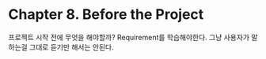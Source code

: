 # Chapter 8. Before the Project

프로젝트 시작 전에 무엇을 해야할까?
Requirement를 학습해야한다.
그냥 사용자가 말하는걸 그대로 듣기만 해서는 안된다.
